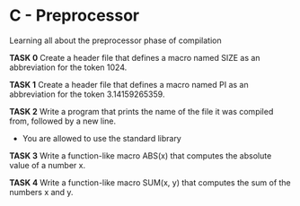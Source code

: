 # C - Preprocessor

Learning all about the preprocessor phase of compilation

**TASK 0**
Create a header file that defines a macro named SIZE as an abbreviation for the token 1024.

**TASK 1**
Create a header file that defines a macro named PI as an abbreviation for the token 3.14159265359.

**TASK 2**
Write a program that prints the name of the file it was compiled from, followed by a new line.
* You are allowed to use the standard library

**TASK 3**
Write a function-like macro ABS(x) that computes the absolute value of a number x.

**TASK 4**
Write a function-like macro SUM(x, y) that computes the sum of the numbers x and y.
